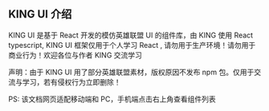 ## KING UI 介绍

KING UI 是基于 React 开发的模仿英雄联盟 UI 的组件库，由 KING 使用 React typescript, KING UI 框架仅用于个人学习 React , 请勿用于生产环境！请勿用于商业行为！欢迎各位与作者 KING 交流学习

声明：由于 KING UI 用了部分英雄联盟素材，版权原因不发布 npm 包。仅用于交流与学习，若有侵权行为立即删除！

PS: 该文档网页适配移动端和 PC，手机端点击右上角查看组件列表
